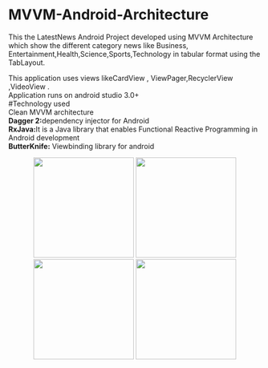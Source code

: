 # MVVM-Android-Architecture<br>
This the LatestNews Android Project developed using MVVM Architecture<br>
which show the different category news like Business, Entertainment,Health,Science,Sports,Technology in tabular format using the TabLayout.<br>  

This application uses views likeCardView , ViewPager,RecyclerView ,VideoView .<br/>
Application runs on android studio 3.0+  <br>
#Technology used<br/>
Clean MVVM architecture<br/>
<b>Dagger 2:</b>dependency injector for Android <br/> 
<b>RxJava:</b>It is a Java library that enables Functional Reactive Programming in Android development<br/> 
<b>ButterKnife:</b>  Viewbinding library for android<br/> 

<div align="center">
<img src="https://user-images.githubusercontent.com/2506261/37422458-2b6ec59e-27e1-11e8-8e5d-bbc5b75aa4f6.png" width="200px"</img>  
<img src="https://user-images.githubusercontent.com/2506261/37422459-2b9c4b5e-27e1-11e8-8305-ca1bf090eb70.png" width="200px"</img> 
<img src="https://user-images.githubusercontent.com/2506261/37422461-2bc78d50-27e1-11e8-8ec5-2237935c4d1b.png" width="200px"</img>  
<img src="https://user-images.githubusercontent.com/2506261/37422462-2c04f442-27e1-11e8-81a9-4282609d0149.png" width="200px"</img> 
</div>
